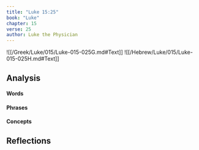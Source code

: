```yaml
---
title: "Luke 15:25"
book: "Luke"
chapter: 15
verse: 25
author: Luke the Physician
---
```

![[/Greek/Luke/015/Luke-015-025G.md#Text]]
![[/Hebrew/Luke/015/Luke-015-025H.md#Text]]

## Analysis

#### Words

#### Phrases

#### Concepts

## Reflections
